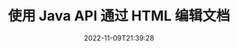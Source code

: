 ---
############################# Static ############################
layout: "product"
date: 2022-11-09T21:39:28
draft: false

product: "Editor"
product_tag: "editor"
platform: "Java"
platform_tag: "java"

############################# Head ############################
head_title: "Java 文档编辑器 API |使用 HTML 编辑 Word Web XML 文本文件"
head_description: "用于 Java 的文档编辑器 API。将 Microsoft Word、XML、Web 和文本文件加载到 HTML 中，并在处理后转换回原始格式。"

############################# Header ############################
title: "使用 Java API 通过 HTML 编辑文档"
description: "将 Java 应用程序与 HTML 编辑器集成以操作文档并转换回原始格式。"
button:
    enable: true

############################# SubMenu ############################
submenu:
    enable: true
    
    left:
        img_alt: "GroupDocs.Editor for Java"
        image: "https://www.groupdocs.cloud/templates/groupdocs/images/product-logos/groupdocs-editor-java.png"
        product: "GroupDocs.Editor"
        platform: "Java"

    middle:
        button:
            # button loop
            - link: "#overview"
              text: "概述"

            # button loop
            - link: "#features"
              text: "特征"

            # button loop
            - link: "#support"
              text: "支持"

            # button loop
            - link: "https://products.groupdocs.app/editor"
              text: "现场演示"

            # button loop
            - link: "https://purchase.groupdocs.com/pricing/editor/java"
              text: "价钱"

    right:
        link_download: "https://downloads.groupdocs.com/editor"
        link_learn: "https://docs.groupdocs.com/editor/java/"
        link_buy: "https://purchase.groupdocs.com"

############################# Overview ############################
overview:
    enable: true
    content: |
      GroupDocs.Editor for Java API 支持 HTML 格式的文档编辑。 API 支持多种文档格式，可以与任何外部、开源或付费的 HTML 编辑器集成。 Editor API 将处理加载文档，将其转换为 HTML，将 HTML 提供给外部 UI，然后在处理后将 HTML 保存为原始文档。它还可用于生成不同的 Microsoft Word、Excel 电子表格、PowerPoint 文件、OpenDocument 格式、XML 和 TXT 文档。
    tabs:
      enable: true     
      
      ## TAB ONE ##
      tab_one:
        description: |
          以下是 GroupDocs.Editor for Java 的概述:

        left:
          enable: true
          icon: "fab fa-html5"
          title: "使用 HTML 进行操作"
          content: |
            * 加载支持的文档
            * 使用 HTML 编辑内容
            * 编辑相关样式
            * 转换为原始格式
      
      ## TAB TWO ##
      tab_two:
        description: |
          GroupDocs.Editor for Java 支持以下 [文件格式](https://docs.groupdocs.com/editor/java/supported-document-formats/)

        left:
          enable: true
          table:
            # table loop
            - title: "Microsoft Office"
              content: |
                * **Microsoft Word**: DOC, DOCX, DOCM, DOT, DOTM, DOTX, FlatOPC, WordML, RTF
                * **Microsoft Excel**: XLS, XLSX, XLSM, XLT, XLTX, XLTM, XLSB, XLAM, CSV, TSV, SXC, SpreadsheetML, DIF, DSV
                * **Microsoft PowerPoint**: PPT, PPTX, PPTM, PPS, PPSX, PPSM, POT, POTX, POTM

        right:
          enable: true
          table:
            # table loop
            - title: "其他格式系列"
              content: |
                * **开放文档格式**: ODT, OTT, ODS, FODS, ODP, OTP
                * **开放文档格式**: MSG, MBOX, EML, EMLX
                * **网页格式**: HTML, MHTML, CHM, XML, TXT
                * **网页格式**: MOBI, AZW3, ePub

      ## TAB THREE ##
      tab_three:
        description: |
          GroupDocs.Editor for Java 支持以下操作系统、框架和包管理器:
        
        left:
          enable: true
          table:
            # table loop
            - icon: "fab fa-windows"
              title: "操作系统"
              content: |
                * Microsoft Windows Desktop
                * Microsoft Windows Server
                * Linux
                * MacOS

            # table loop
            - icon: "fas fa-code"
              title: "支持的框架"
              content: |
                * Java 7 (1.7) +

        right:
          enable: true
          table:
            # table loop
            - icon: "fas fa-cogs"
              title: "开发环境"
              content: |
                * NetBeans
                * IntelliJ IDEA
                * Eclipse
            # table loop
            - icon: "fas fa-tools"
              title: "构建自动化工具"
              content: |
                * Maven

############################# Features ############################
features:
    enable: true
    title: "用于 Java 功能的 GroupDocs.Editor"

    feature:
      # feature loop
      - icon: "fas fa-copy"
        content: "轻松的 HTML 编辑器集成"

      # feature loop
      - icon: "fas fa-eye"
        content: "文档转换为 HTML DOM"

      # feature loop
      - icon: "fas fa-bolt"
        content: "从文档流中提取 HTML 内容"
      
      # feature loop
      - icon: "fas fa-file-powerpoint"
        content: "加载、编辑和保存 Word、Excel 和 PowerPoint 文件格式"

      # feature loop
      - icon: "fas fa-code"
        content: "获取 HTML 和嵌入式元素"

      # feature loop
      - icon: "fas fa-cloud"
        content: "导入、查看和编辑 XML 文档"

      # feature loop
      - icon: "fas fa-remove-format"
        content: "绕过 HTML 内容并保存嵌入式资源"

      # feature loop
      - icon: "fas fa-comment-slash"
        content: "以分页模式查看、编辑和保存文字处理文档"

      # feature loop
      - icon: "fas fa-location-arrow"
        content: "从文件中获取 HTML 正文标记的内容"

      # feature loop
      - icon: "fas fa-border-all"
        content: "提取 HTML 文件的 CSS 内容"

      # feature loop
      - icon: "fas fa-wrench"
        content: "使用字符串内容获取 HTML DOM 并转换为文件"

      # feature loop
      - icon: "fas fa-columns"
        content: "使用嵌入元素转换 HTML DOM"

      # feature loop
      - icon: "fas fa-file-word"
        content: "在 HTML 中转换多种格式的文件以进行编辑"

      # feature loop
      - icon: "fas fa-envelope"
        content: "无需编辑即可获取输入文档的元信息"

      # feature loop
      - icon: "fas fa-print"
        content: "将编辑的文档保存为纯文本文件格式"

      # feature loop
      - icon: "fas fa-file-archive"
        content: "转换精度"

      # feature loop
      - icon: "fas fa-lock"
        content: "将密码应用于输出文档"

      # feature loop
      - icon: "fas fa-file-code"
        content: "数据库 (DB) 不可知"
      
      # feature loop
      - icon: "fas fa-fill-drip"
        content: "用户界面 (UI) 不可知"

      # feature loop
      - icon: "fas fa-file-excel"
        content: "支持计量许可"

    more_feature:
      # more_feature_loop
      - title: "准确地与 HTML DOM 相互转换"
        content: |
          使用 Java 的 GroupDocs.Editor 允许您在 Java 中构建应用程序，以加载支持的文件格式的文档，以将其转换为 HTML 文档对象模型 (DOM) 及其相关元素，例如 CSS。此外，我们的 Editor Java API 允许您在任何流行的 HTML 编辑器中编辑 HTML。完成所需的修改后，GroupDocs.Editor for Java 可帮助您将此生成的 HTML 转换回其原始文件格式。
          
          ```java
          // Create Editor class by loading an input document
          Editor editor = new Editor("Sample.docx");

          // Open document for edit and obtain EditableDocument
          EditableDocument original = editor.edit();

          // Obtain all-embedded HTML from it
          String allEmbeddedInside = original.getEmbeddedHtml();

          // If necessary, obtain pure HTML-markup, CSS, images and other resources in separate form

          // Whole HTML-markup, without any resources
          String completeHtmlMarkup = original.getContent();

          // Only HTML->BODY content, useful for most of WYSIWYG-editors
          String onlyInnerBody = original.getBodyContent();

          // All CSS stylesheets
          List<CssText> stylesheets = original.getCss();

          // All images, including raster and vector, but without CSS gradients
          List<IImageResource> images = original.getImages();

          // All font resources
          List<FontResourceBase> fonts = original.getFonts();

          // finally, send this content to your WYSIWYG HTML-editor
          ```
      # more_feature_loop
      - title: "加载和获取关联元素"
        content: "GroupDocs.Editor for Java API 使您能够从支持格式的文档中获取相关元素，例如图像、CSS、字体等。然后，您可以加载这些获取的关联元素，遍历它们并将它们与最终的 HTML 文件分开保存，并获得管理良好的输出。"

############################# Support ############################
support:
    enable: true

############################# Solutions ############################
solutions:
    enable: true
    title: "GroupDocs.Editor 为其他流行的开发环境提供文档编辑 API"

    solution:
        # solution loop
        - img_alt: "GroupDocs.Editor for .NET"
          image: "https://www.groupdocs.cloud/templates/groupdocs/images/product-logos/groupdocs-editor-net.png"
          product: "GroupDocs.Editor"
          platform: ".NET"
          link: "/editor/net/"

############################# Back to top ###############################
back_to_top:
  enable: true
---